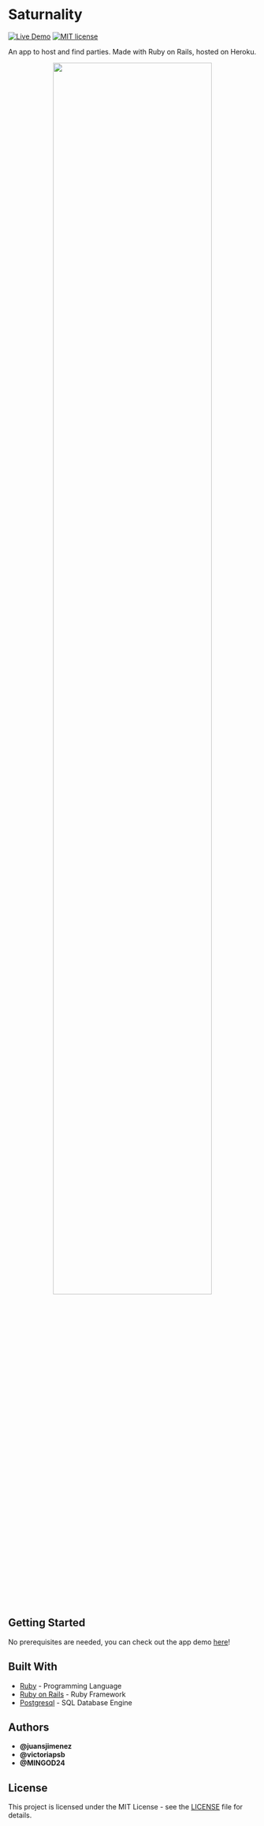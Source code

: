 # Saturnality

[![Live Demo](https://img.shields.io/badge/demo-online-green.svg)](https://rocky-badlands-03545.herokuapp.com/)
[![MIT license](https://img.shields.io/badge/License-MIT-blue.svg)](https://mit-license.org/)

An app to host and find parties. Made with Ruby on Rails, hosted on Heroku.

<p align="center">
  <img width="80%" src=https://github.com/juansjimenez/saturnality/blob/master/saturnality.PNG>
</p>

## Getting Started

No prerequisites are needed, you can check out the app demo [here](https://saturnality.herokuapp.com/)!

## Built With

* [Ruby](https://www.ruby-lang.org/en/) - Programming Language
* [Ruby on Rails](https://rubyonrails.org/) - Ruby Framework
* [Postgresql](https://www.postgresql.org/) - SQL Database Engine

## Authors

* **@juansjimenez** 
* **@victoriapsb**
* **@MINGOD24**

## License

This project is licensed under the MIT License - see the [LICENSE](LICENSE) file for details.

